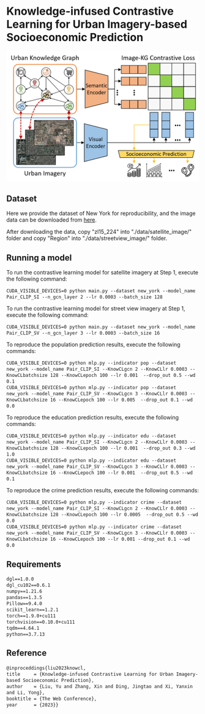 # Knowledge-infused Contrastive Learning for Urban Imagery-based Socioeconomic Prediction

 !["The Main Framework of KnowCL Model"](./fig_framework.png)
 
 ## Dataset 
 Here we provide the dataset of New York for reproducibility, and the image data can be downloaded from [here](https://drive.google.com/drive/folders/1lCc9RR6y2pWSnvKR-JfM8JGnKPXlxOXE?usp=sharing).
 
After downloading the data, copy "zl15_224" into "./data/satellite_image/" folder and copy "Region" into "./data/streetview_image/" folder.
 
 ## Running a model
 To run the contrastive learning model for satellite imagery at Step 1, execute the following command:
  
    CUDA_VISIBLE_DEVICES=0 python main.py --dataset new_york --model_name Pair_CLIP_SI --n_gcn_layer 2 --lr 0.0003 --batch_size 128
                       
 To run the contrastive learning model for street view imagery at Step 1, execute the following command:
  
    CUDA_VISIBLE_DEVICES=0 python main.py --dataset new_york --model_name Pair_CLIP_SV --n_gcn_layer 3 --lr 0.0003 --batch_size 16

To reproduce the population prediction results, execute the following commands:

    CUDA_VISIBLE_DEVICES=0 python mlp.py --indicator pop --dataset new_york --model_name Pair_CLIP_SI --KnowCLgcn 2 --KnowCLlr 0.0003 --KnowCLbatchsize 128 --KnowCLepoch 100 --lr 0.001  --drop_out 0.5 --wd 0.1
    CUDA_VISIBLE_DEVICES=0 python mlp.py --indicator pop --dataset new_york --model_name Pair_CLIP_SV --KnowCLgcn 3 --KnowCLlr 0.0003 --KnowCLbatchsize 16 --KnowCLepoch 100 --lr 0.005  --drop_out 0.1 --wd 0.0

To reproduce the education prediction results, execute the following commands:

    CUDA_VISIBLE_DEVICES=0 python mlp.py --indicator edu --dataset new_york --model_name Pair_CLIP_SI --KnowCLgcn 2 --KnowCLlr 0.0003 --KnowCLbatchsize 128 --KnowCLepoch 100 --lr 0.001  --drop_out 0.3 --wd 1.0
    CUDA_VISIBLE_DEVICES=0 python mlp.py --indicator edu --dataset new_york --model_name Pair_CLIP_SV --KnowCLgcn 3 --KnowCLlr 0.0003 --KnowCLbatchsize 16 --KnowCLepoch 100 --lr 0.001  --drop_out 0.5 --wd 0.1
 
To reproduce the crime prediction results, execute the following commands:

    CUDA_VISIBLE_DEVICES=0 python mlp.py --indicator crime --dataset new_york --model_name Pair_CLIP_SI --KnowCLgcn 2 --KnowCLlr 0.0003 --KnowCLbatchsize 128 --KnowCLepoch 100 --lr 0.0005  --drop_out 0.5 --wd 0.0
    CUDA_VISIBLE_DEVICES=0 python mlp.py --indicator crime --dataset new_york --model_name Pair_CLIP_SV --KnowCLgcn 3 --KnowCLlr 0.0003 --KnowCLbatchsize 16 --KnowCLepoch 100 --lr 0.001 --drop_out 0.1 --wd 0.0

## Requirements
	dgl==1.0.0
	dgl_cu102==0.6.1
	numpy==1.21.6
	pandas==1.3.5
	Pillow==9.4.0
	scikit_learn==1.2.1
	torch==1.9.0+cu111
	torchvision==0.10.0+cu111
	tqdm==4.64.1
	python==3.7.13


## Reference

    @inproceddings{liu2023knowcl,
	title 	  = {Knowledge-infused Contrastive Learning for Urban Imagery-based Socioeconomic Prediction},
	author	  = {Liu, Yu and Zhang, Xin and Ding, Jingtao and Xi, Yanxin and Li, Yong},
	booktitle = {The Web Conference},
	year      = {2023}}
